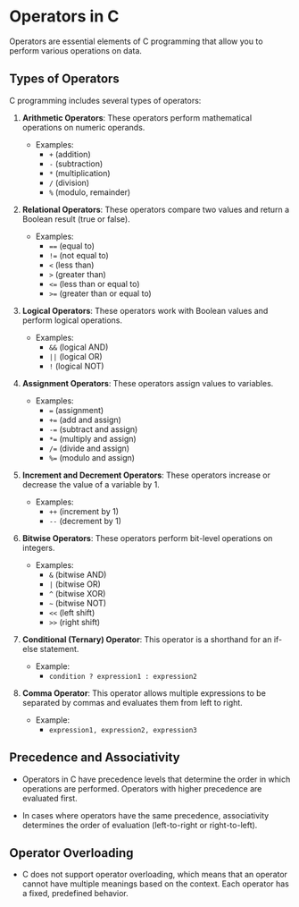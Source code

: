 # Operators in C
Operators are essential elements of C programming that allow you to perform various operations on data. 
## Types of Operators

C programming includes several types of operators:

1. **Arithmetic Operators**: These operators perform mathematical operations on numeric operands.
    
    - Examples:
        - `+` (addition)
        - `-` (subtraction)
        - `*` (multiplication)
        - `/` (division)
        - `%` (modulo, remainder)
2. **Relational Operators**: These operators compare two values and return a Boolean result (true or false).
    
    - Examples:
        - `==` (equal to)
        - `!=` (not equal to)
        - `<` (less than)
        - `>` (greater than)
        - `<=` (less than or equal to)
        - `>=` (greater than or equal to)
3. **Logical Operators**: These operators work with Boolean values and perform logical operations.
    
    - Examples:
        - `&&` (logical AND)
        - `||` (logical OR)
        - `!` (logical NOT)
4. **Assignment Operators**: These operators assign values to variables.
    
    - Examples:
        - `=` (assignment)
        - `+=` (add and assign)
        - `-=` (subtract and assign)
        - `*=` (multiply and assign)
        - `/=` (divide and assign)
        - `%=` (modulo and assign)
5. **Increment and Decrement Operators**: These operators increase or decrease the value of a variable by 1.
    
    - Examples:
        - `++` (increment by 1)
        - `--` (decrement by 1)
6. **Bitwise Operators**: These operators perform bit-level operations on integers.
    
    - Examples:
        - `&` (bitwise AND)
        - `|` (bitwise OR)
        - `^` (bitwise XOR)
        - `~` (bitwise NOT)
        - `<<` (left shift)
        - `>>` (right shift)
7. **Conditional (Ternary) Operator**: This operator is a shorthand for an if-else statement.
    
    - Example:
        - `condition ? expression1 : expression2`
8. **Comma Operator**: This operator allows multiple expressions to be separated by commas and evaluates them from left to right.
    
    - Example:
        - `expression1, expression2, expression3`

## Precedence and Associativity

- Operators in C have precedence levels that determine the order in which operations are performed. Operators with higher precedence are evaluated first.
    
- In cases where operators have the same precedence, associativity determines the order of evaluation (left-to-right or right-to-left).
    

## Operator Overloading

- C does not support operator overloading, which means that an operator cannot have multiple meanings based on the context. Each operator has a fixed, predefined behavior.